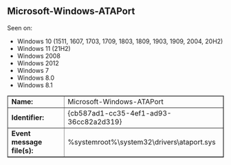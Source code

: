 ## Microsoft-Windows-ATAPort

Seen on:
* Windows 10 (1511, 1607, 1703, 1709, 1803, 1809, 1903, 1909, 2004, 20H2)
* Windows 11 (21H2)
* Windows 2008
* Windows 2012
* Windows 7
* Windows 8.0
* Windows 8.1

<table border="1" class="docutils">
  <tbody>
    <tr>
      <td><b>Name:</b></td>
      <td>Microsoft-Windows-ATAPort</td>
    </tr>
    <tr>
      <td><b>Identifier:</b></td>
      <td>{cb587ad1-cc35-4ef1-ad93-36cc82a2d319}</td>
    </tr>
    <tr>
      <td><b>Event message file(s):</b></td>
      <td>%systemroot%\system32\drivers\ataport.sys</td>
    </tr>
  </tbody>
</table>

&nbsp;

